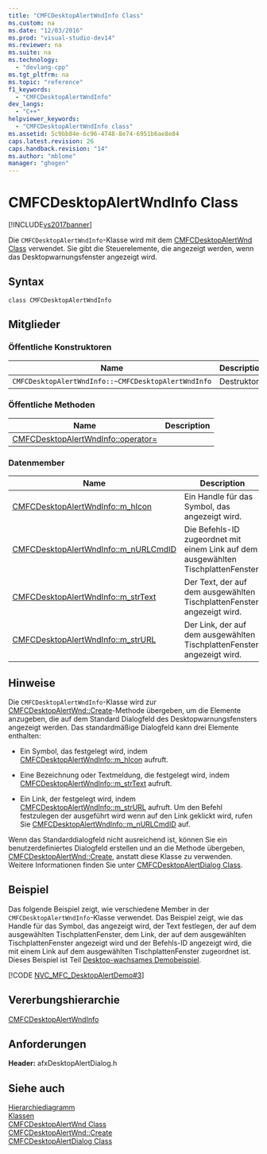 ```yaml
---
title: "CMFCDesktopAlertWndInfo Class"
ms.custom: na
ms.date: "12/03/2016"
ms.prod: "visual-studio-dev14"
ms.reviewer: na
ms.suite: na
ms.technology: 
  - "devlang-cpp"
ms.tgt_pltfrm: na
ms.topic: "reference"
f1_keywords: 
  - "CMFCDesktopAlertWndInfo"
dev_langs: 
  - "C++"
helpviewer_keywords: 
  - "CMFCDesktopAlertWndInfo class"
ms.assetid: 5c9bb84e-6c96-4748-8e74-6951b6ae8e84
caps.latest.revision: 26
caps.handback.revision: "14"
ms.author: "mblome"
manager: "ghogen"
---
```

# CMFCDesktopAlertWndInfo Class
[!INCLUDE[vs2017banner](../../assembler/inline/includes/vs2017banner.md)]

Die `CMFCDesktopAlertWndInfo`\-Klasse wird mit dem [CMFCDesktopAlertWnd Class](../../mfc/reference/cmfcdesktopalertwnd-class.md) verwendet.  Sie gibt die Steuerelemente, die angezeigt werden, wenn das Desktopwarnungsfenster angezeigt wird.  
  
## Syntax  
  
```  
class CMFCDesktopAlertWndInfo  
```  
  
## Mitglieder  
  
### Öffentliche Konstruktoren  
  
|Name|Description|  
|----------|-----------------|  
|`CMFCDesktopAlertWndInfo::~CMFCDesktopAlertWndInfo`|Destruktor.|  
  
### Öffentliche Methoden  
  
|Name|Description|  
|----------|-----------------|  
|[CMFCDesktopAlertWndInfo::operator\=](../Topic/CMFCDesktopAlertWndInfo::operator=.md)||  
  
### Datenmember  
  
|Name|Description|  
|----------|-----------------|  
|[CMFCDesktopAlertWndInfo::m\_hIcon](../Topic/CMFCDesktopAlertWndInfo::m_hIcon.md)|Ein Handle für das Symbol, das angezeigt wird.|  
|[CMFCDesktopAlertWndInfo::m\_nURLCmdID](../Topic/CMFCDesktopAlertWndInfo::m_nURLCmdID.md)|Die Befehls\-ID zugeordnet mit einem Link auf dem ausgewählten TischplattenFenster.|  
|[CMFCDesktopAlertWndInfo::m\_strText](../Topic/CMFCDesktopAlertWndInfo::m_strText.md)|Der Text, der auf dem ausgewählten TischplattenFenster angezeigt wird.|  
|[CMFCDesktopAlertWndInfo::m\_strURL](../Topic/CMFCDesktopAlertWndInfo::m_strURL.md)|Der Link, der auf dem ausgewählten TischplattenFenster angezeigt wird.|  
  
## Hinweise  
 Die `CMFCDesktopAlertWndInfo`\-Klasse wird zur [CMFCDesktopAlertWnd::Create](../Topic/CMFCDesktopAlertWnd::Create.md)\-Methode übergeben, um die Elemente anzugeben, die auf dem Standard Dialogfeld des Desktopwarnungsfensters angezeigt werden.  Das standardmäßige Dialogfeld kann drei Elemente enthalten:  
  
-   Ein Symbol, das festgelegt wird, indem [CMFCDesktopAlertWndInfo::m\_hIcon](../Topic/CMFCDesktopAlertWndInfo::m_hIcon.md) aufruft.  
  
-   Eine Bezeichnung oder Textmeldung, die festgelegt wird, indem [CMFCDesktopAlertWndInfo::m\_strText](../Topic/CMFCDesktopAlertWndInfo::m_strText.md) aufruft.  
  
-   Ein Link, der festgelegt wird, indem [CMFCDesktopAlertWndInfo::m\_strURL](../Topic/CMFCDesktopAlertWndInfo::m_strURL.md) aufruft.  Um den Befehl festzulegen der ausgeführt wird wenn auf den Link geklickt wird, rufen Sie [CMFCDesktopAlertWndInfo::m\_nURLCmdID](../Topic/CMFCDesktopAlertWndInfo::m_nURLCmdID.md) auf.  
  
 Wenn das Standarddialogfeld nicht ausreichend ist, können Sie ein benutzerdefiniertes Dialogfeld erstellen und an die Methode übergeben, [CMFCDesktopAlertWnd::Create](../Topic/CMFCDesktopAlertWnd::Create.md), anstatt diese Klasse zu verwenden.  Weitere Informationen finden Sie unter [CMFCDesktopAlertDialog Class](../../mfc/reference/cmfcdesktopalertdialog-class.md).  
  
## Beispiel  
 Das folgende Beispiel zeigt, wie verschiedene Member in der `CMFCDesktopAlertWndInfo`\-Klasse verwendet.  Das Beispiel zeigt, wie das Handle für das Symbol, das angezeigt wird, der Text festlegen, der auf dem ausgewählten TischplattenFenster, dem Link, der auf dem ausgewählten TischplattenFenster angezeigt wird und der Befehls\-ID angezeigt wird, die mit einem Link auf dem ausgewählten TischplattenFenster zugeordnet ist.  Dieses Beispiel ist Teil [Desktop\-wachsames Demobeispiel](../../top/visual-cpp-samples.md).  
  
 [!CODE [NVC_MFC_DesktopAlertDemo#3](../CodeSnippet/VS_Snippets_Misc/NVC_MFC_DesktopAlertDemo#3)]  
  
## Vererbungshierarchie  
 [CMFCDesktopAlertWndInfo](../../mfc/reference/cmfcdesktopalertwndinfo-class.md)  
  
## Anforderungen  
 **Header:** afxDesktopAlertDialog.h  
  
## Siehe auch  
 [Hierarchiediagramm](../../mfc/hierarchy-chart.md)   
 [Klassen](../../mfc/reference/mfc-classes.md)   
 [CMFCDesktopAlertWnd Class](../../mfc/reference/cmfcdesktopalertwnd-class.md)   
 [CMFCDesktopAlertWnd::Create](../Topic/CMFCDesktopAlertWnd::Create.md)   
 [CMFCDesktopAlertDialog Class](../../mfc/reference/cmfcdesktopalertdialog-class.md)